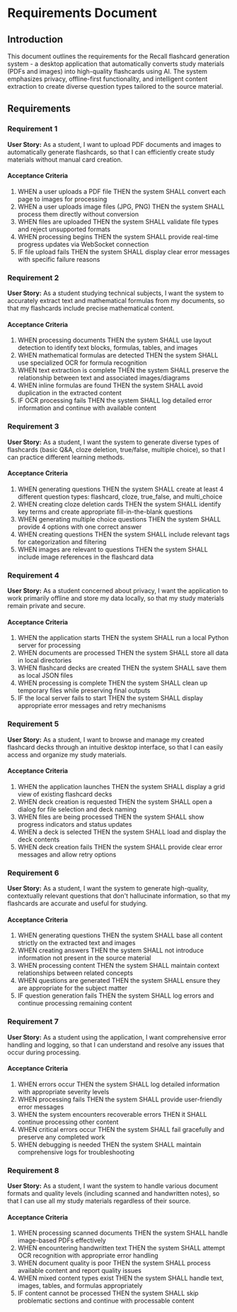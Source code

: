 # Requirements Document

## Introduction

This document outlines the requirements for the Recall flashcard generation system - a desktop application that automatically converts study materials (PDFs and images) into high-quality flashcards using AI. The system emphasizes privacy, offline-first functionality, and intelligent content extraction to create diverse question types tailored to the source material.

## Requirements

### Requirement 1

**User Story:** As a student, I want to upload PDF documents and images to automatically generate flashcards, so that I can efficiently create study materials without manual card creation.

#### Acceptance Criteria

1. WHEN a user uploads a PDF file THEN the system SHALL convert each page to images for processing
2. WHEN a user uploads image files (JPG, PNG) THEN the system SHALL process them directly without conversion
3. WHEN files are uploaded THEN the system SHALL validate file types and reject unsupported formats
4. WHEN processing begins THEN the system SHALL provide real-time progress updates via WebSocket connection
5. IF file upload fails THEN the system SHALL display clear error messages with specific failure reasons

### Requirement 2

**User Story:** As a student studying technical subjects, I want the system to accurately extract text and mathematical formulas from my documents, so that my flashcards include precise mathematical content.

#### Acceptance Criteria

1. WHEN processing documents THEN the system SHALL use layout detection to identify text blocks, formulas, tables, and images
2. WHEN mathematical formulas are detected THEN the system SHALL use specialized OCR for formula recognition
3. WHEN text extraction is complete THEN the system SHALL preserve the relationship between text and associated images/diagrams
4. WHEN inline formulas are found THEN the system SHALL avoid duplication in the extracted content
5. IF OCR processing fails THEN the system SHALL log detailed error information and continue with available content

### Requirement 3

**User Story:** As a student, I want the system to generate diverse types of flashcards (basic Q&A, cloze deletion, true/false, multiple choice), so that I can practice different learning methods.

#### Acceptance Criteria

1. WHEN generating questions THEN the system SHALL create at least 4 different question types: flashcard, cloze, true_false, and multi_choice
2. WHEN creating cloze deletion cards THEN the system SHALL identify key terms and create appropriate fill-in-the-blank questions
3. WHEN generating multiple choice questions THEN the system SHALL provide 4 options with one correct answer
4. WHEN creating questions THEN the system SHALL include relevant tags for categorization and filtering
5. WHEN images are relevant to questions THEN the system SHALL include image references in the flashcard data

### Requirement 4

**User Story:** As a student concerned about privacy, I want the application to work primarily offline and store my data locally, so that my study materials remain private and secure.

#### Acceptance Criteria

1. WHEN the application starts THEN the system SHALL run a local Python server for processing
2. WHEN documents are processed THEN the system SHALL store all data in local directories
3. WHEN flashcard decks are created THEN the system SHALL save them as local JSON files
4. WHEN processing is complete THEN the system SHALL clean up temporary files while preserving final outputs
5. IF the local server fails to start THEN the system SHALL display appropriate error messages and retry mechanisms

### Requirement 5

**User Story:** As a student, I want to browse and manage my created flashcard decks through an intuitive desktop interface, so that I can easily access and organize my study materials.

#### Acceptance Criteria

1. WHEN the application launches THEN the system SHALL display a grid view of existing flashcard decks
2. WHEN deck creation is requested THEN the system SHALL open a dialog for file selection and deck naming
3. WHEN files are being processed THEN the system SHALL show progress indicators and status updates
4. WHEN a deck is selected THEN the system SHALL load and display the deck contents
5. WHEN deck creation fails THEN the system SHALL provide clear error messages and allow retry options

### Requirement 6

**User Story:** As a student, I want the system to generate high-quality, contextually relevant questions that don't hallucinate information, so that my flashcards are accurate and useful for studying.

#### Acceptance Criteria

1. WHEN generating questions THEN the system SHALL base all content strictly on the extracted text and images
2. WHEN creating answers THEN the system SHALL not introduce information not present in the source material
3. WHEN processing content THEN the system SHALL maintain context relationships between related concepts
4. WHEN questions are generated THEN the system SHALL ensure they are appropriate for the subject matter
5. IF question generation fails THEN the system SHALL log errors and continue processing remaining content

### Requirement 7

**User Story:** As a student using the application, I want comprehensive error handling and logging, so that I can understand and resolve any issues that occur during processing.

#### Acceptance Criteria

1. WHEN errors occur THEN the system SHALL log detailed information with appropriate severity levels
2. WHEN processing fails THEN the system SHALL provide user-friendly error messages
3. WHEN the system encounters recoverable errors THEN it SHALL continue processing other content
4. WHEN critical errors occur THEN the system SHALL fail gracefully and preserve any completed work
5. WHEN debugging is needed THEN the system SHALL maintain comprehensive logs for troubleshooting

### Requirement 8

**User Story:** As a student, I want the system to handle various document formats and quality levels (including scanned and handwritten notes), so that I can use all my study materials regardless of their source.

#### Acceptance Criteria

1. WHEN processing scanned documents THEN the system SHALL handle image-based PDFs effectively
2. WHEN encountering handwritten text THEN the system SHALL attempt OCR recognition with appropriate error handling
3. WHEN document quality is poor THEN the system SHALL process available content and report quality issues
4. WHEN mixed content types exist THEN the system SHALL handle text, images, tables, and formulas appropriately
5. IF content cannot be processed THEN the system SHALL skip problematic sections and continue with processable content